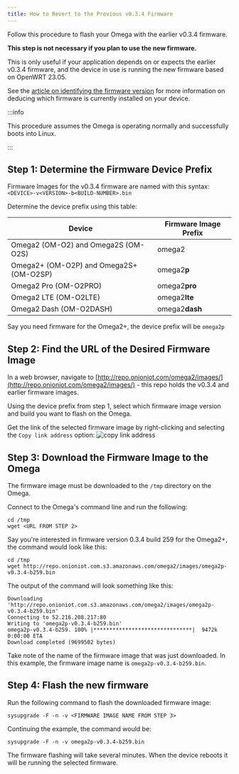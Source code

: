 ```yaml
---
title: How to Revert to the Previous v0.3.4 Firmware
---
```


Follow this procedure to flash your Omega with the earlier v0.3.4 firmware.

**This step is not necessary if you plan to use the new firmware.**

This is only useful if your application depends on or expects the earlier v0.3.4 firmware, and the device in use is running the new firmware based on OpenWRT 23.05. <!-- TODO: update with OPENWRT_VERSION variable -->

See the [article on identifying the firmware version](./determine-fw-version) for more information on deducing which firmware is currently installed on your device.

:::info

This procedure assumes the Omega is operating normally and successfully boots into Linux.

:::

## Step 1: Determine the Firmware Device Prefix

Firmware Images for the v0.3.4 firmware are named with this syntax: `<DEVICE>-v<VERSION>-b<BUILD-NUMBER>.bin`

Determine the device prefix using this table:

| Device                                  | Firmware Image Prefix |
|-----------------------------------------|-----------------------|
| Omega2 (OM-O2) and Omega2S (OM-O2S)     | omega2                |
| Omega2+ (OM-O2P) and Omega2S+ (OM-O2SP) | omega2**p**           |
| Omega2 Pro (OM-O2PRO)                   | omega2**pro**         |
| Omega2 LTE (OM-O2LTE)                   | omega2**lte**         |
| Omega2 Dash (OM-O2DASH)                 | omega2**dash**        |

Say you need firmware for the Omega2+, the device prefix will be `omega2p`

## Step 2: Find the URL of the Desired Firmware Image

In a web browser, navigate to [http://repo.onioniot.com/omega2/images/](http://repo.onioniot.com/omega2/images/) - this repo holds the v0.3.4 and earlier firmware images.

Using the device prefix from step 1, select which firmware image version and build you want to flash on the Omega.

Get the link of the selected firmware image by right-clicking and selecting the `Copy link address` option:
![copy link address](./img/copy-fw-url.png)

## Step 3: Download the Firmware Image to the Omega

The firmware image must be downloaded to the `/tmp` directory on the Omega.

Connect to the Omega's command line and run the following:

```shell
cd /tmp
wget <URL FROM STEP 2> 
```

Say you're interested in firmware version 0.3.4 build 259 for the Omega2+, the command would look like this:

```shell
cd /tmp
wget http://repo.onioniot.com.s3.amazonaws.com/omega2/images/omega2p-v0.3.4-b259.bin
```

The output of the command will look something like this:

```shell
Downloading 'http://repo.onioniot.com.s3.amazonaws.com/omega2/images/omega2p-v0.3.4-b259.bin'
Connecting to 52.216.208.217:80
Writing to 'omega2p-v0.3.4-b259.bin'
omega2p-v0.3.4-b259. 100% |*******************************|  9472k  0:00:00 ETA
Download completed (9699502 bytes)
```

Take note of the name of the firmware image that was just downloaded. In this example, the firmware image name is `omega2p-v0.3.4-b259.bin`.

## Step 4: Flash the new firmware

Run the following command to flash the downloaded firmware image:

```shell
sysupgrade -F -n -v <FIRMWARE IMAGE NAME FROM STEP 3>
```

Continuing the example, the command would be:

```shell
sysupgrade -F -n -v omega2p-v0.3.4-b259.bin
```

The firmware flashing will take several minutes. When the device reboots it will be running the selected firmware.
